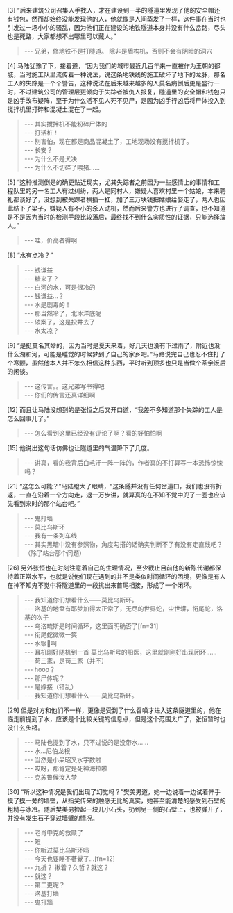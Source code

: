 
[3] “后来建筑公司召集人手找人，才在建设到一半的隧道里发现了他的安全帽还有钱包，然而却始终没能发现他的人，他就像是人间蒸发了一样，这件事在当时也引发过一场小小的骚乱，因为他们正在建设的地铁隧道本身并没有什么岔路，尽头也是死路，大家都想不出哪里可以藏人。”
>--- 兄弟，修地铁不是打隧道。
除非是盾构机，否则不会有阴暗的洞穴<br>

[4] 马陆犹豫了下，接着道，“因为我们的城市最近几百年来一直被作为王朝的都城，当时施工队里流传着一种说法，说这条地铁线的施工破坏了地下的龙脉，那名工人的失踪是一个个警告，这种说法在后来越来越多的人莫名病倒后更是盛行一时，不过建筑公司的管理层更倾向于失踪者被仇人报复，隧道里的安全帽和钱包只是凶手故布疑阵，至于为什么活不见人死不见尸，是因为凶手行凶后将尸体投入到搅拌机里打碎和混凝土混在了一起。
>--- 其实搅拌机不能粉碎尸体的<br>
>--- 打活桩！<br>
>--- 别害怕，现在都是商品混凝土了，工地现场没有搅拌机了。<br>
>--- 长安？<br>
>--- 为什么不是犬决<br>
>--- 为什么不切碎了喂猪……<br>

[5] “这种推测倒是的确更贴近现实，尤其失踪者之前因为一些感情上的事情和工程队里的另一名工人有过纠纷，两人是同村人，嫌疑人喜欢村里一个姑娘，本来聘礼都谈好了，没想到被失踪者横插一杠，加了三万块钱把姑娘给娶走了，两人也因此结下了梁子，嫌疑人有不小的杀人动机，然而后来警方也进行了调查，也不知道是不是因为当时的检测手段比较落后，最终找不到什么实质性的证据，只能选择放人。”
>--- 哇，价高者得啊<br>

[8] “水有点冷？”
>--- 钱谦益<br>
>--- 糖来了？<br>
>--- 白河的水，可是很冷的<br>
>--- 钱谦益…？<br>
>--- 水是剧毒的！<br>
>--- 那当然冷了，北冰洋底呢<br>
>--- 破案了，这是投井去了<br>
>--- 水太凉？<br>

[9] “是挺莫名其妙的，因为当时是夏天来着，好几天也没有下过雨了，附近也没什么湖和河，可能是睡觉的时候梦到了自己的家乡吧。”马路说完自己也忍不住打了个寒颤，虽然他本人并不怎么相信这种东西，平时听到顶多也只是当做个茶余饭后的闲谈。
>--- 这传言。。这兄弟写书得吧<br>
>--- 你们的传言还真详细啊<br>

[12] 而且让马陆没想到的是张恒之后又开口道，“我差不多知道那个失踪的工人是怎么回事儿了。”
>--- 怎么看到这里已经没有评论了啊？看的好怕怕啊<br>

[15] 他说出这句话仿佛也让隧道里的气温降下了几度。
>--- 讲真，看的我背后白毛汗一阵一阵的，作者真的不打算写一本恐怖惊悚吗？<br>

[21] “这怎么可能？”马陆瞪大了眼睛，“这条隧并没有任何岔道口，我们也没有折返，一直在沿着一个方向走，退一万步讲，就算真的在不知不觉中兜了一圈也应该先看到来时的那个站台吧。”
>--- 鬼打墙<br>
>--- 莫比乌斯环<br>
>--- 我有一条列车线<br>
>--- 其实黑暗中没有参照物，角度勾搭的话确实判断不了有没有走直线吧？（除了站台那个问题）<br>

[26] 另外张恒也在时刻注意着自己的生理情况，至少截止目前他的新陈代谢都保持着正常水平，也就是说他们现在遇到的并不是类似时间循环的困境，更像是有人在神不知鬼不觉中将隧道里的一段挑出来首尾相接，形成了一个闭环。
>--- 我知道你们想看什么——莫比乌斯环。<br>
>--- 洛基的地盘有耶梦加得太正常了，无尽的世界蛇，尘世蟒，衔尾蛇，洛基的次子<br>
>--- 乌洛琉斯是时间循环，这里面明确否了[fn=31]<br>
>--- 衔尾蛇微微一笑<br>
>--- 水银🐍啊<br>
>--- 耳机刚好随机到一首 莫比乌斯号的船医，这里就刚刚好出现闭环……<br>
>--- 苟三家，是苟三家（并不）<br>
>--- hoop？<br>
>--- 那尸体呢？<br>
>--- 是嫁接（错乱）<br>
>--- 我知道你们想看什么——莫比乌斯环。<br>

[29] 但是对方和他们不一样，更像是受到了什么召唤才进入这条隧道里的，他在临走前提到了水，应该是个比较关键的信息点，但是这个范围太广了，张恒暂时也没什么头绪。
>--- 马陆也提到了水，只不过说的是没带水……<br>
>--- 水…尼伯龙根<br>
>--- 当然是小呆昭又水字数啦<br>
>--- 哎呀，那肯定是死神海拉啦<br>
>--- 克苏鲁候汝入梦<br>

[30] “所以这种情况是我们出现了幻觉吗？”樊美男道，她一边说着一边试着伸手摸了摸一旁的墙壁，从指尖传来的触感无比的真实，她甚至能清楚的感受到石壁的粗糙与冰冷。随后樊美男捡起一块儿小石头，扔到另一侧的石壁上，也被弹开了，并没有发生石子穿过墙壁的情况。
>--- 老肖申克的救赎了<br>
>--- 短<br>
>--- 你听过莫比乌斯环吗<br>
>--- 今天也要睡不著覺了...[fn=12]<br>
>--- 九折？
揪着？久哲？就这？<br>
>--- 就这？<br>
>--- 第二更呢？<br>
>--- 洛基打墙<br>
>--- 鬼打牆<br>
